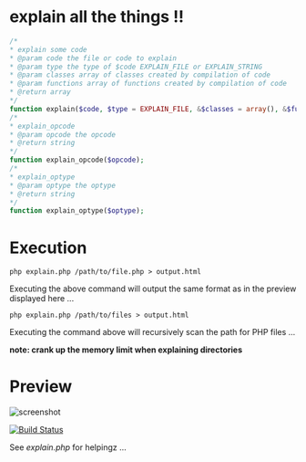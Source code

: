 explain all the things !!
=========================

```php
/*
* explain some code
* @param code the file or code to explain
* @param type the type of $code EXPLAIN_FILE or EXPLAIN_STRING
* @param classes array of classes created by compilation of code
* @param functions array of functions created by compilation of code
* @return array
*/
function explain($code, $type = EXPLAIN_FILE, &$classes = array(), &$functions = array());
/*
* explain_opcode
* @param opcode the opcode
* @return string
*/
function explain_opcode($opcode);
/*
* explain_optype
* @param optype the optype
* @return string
*/
function explain_optype($optype);
```

Execution
=========

```
php explain.php /path/to/file.php > output.html
```

Executing the above command will output the same format as in the preview displayed here ...

```
php explain.php /path/to/files > output.html
```

Executing the command above will recursively scan the path for PHP files ...

**note: crank up the memory limit when explaining directories**

Preview
=======

<img src="https://raw.github.com/krakjoe/explain/master/explain.png" alt="screenshot"/>

[![Build Status](https://travis-ci.org/krakjoe/explain.png?branch=master)](https://travis-ci.org/krakjoe/explain)

See *explain.php* for helpingz ... 
